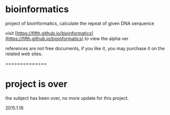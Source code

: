 bioinformatics
==============

project of bioinformatics, calculate the repeat of given DNA serquence

visit [https://fifth.github.io/bioinformatics](https://fifth.github.io/bioinformatics) to view the alpha ver

references are not free documents, if you like it, you may purchase it on the related web sites.

==============
# project is over

the subject has been over, no more update for this project.

2015.1.16
